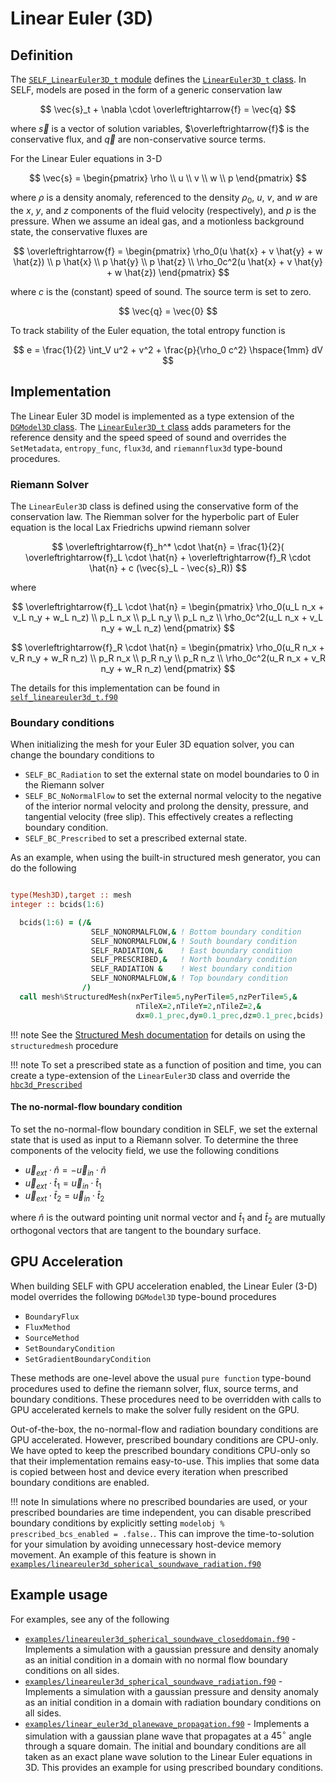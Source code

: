 # Linear Euler (3D)

## Definition
The [`SELF_LinearEuler3D_t` module](../ford/module/self_lineareuler3d_t.html) defines the [`LinearEuler3D_t` class](ford/type/lineareuler3d_t.html). In SELF, models are posed in the form of a generic conservation law

$$
  \vec{s}_t + \nabla \cdot \overleftrightarrow{f} = \vec{q}
$$

where $\vec{s}$ is a vector of solution variables, $\overleftrightarrow{f}$ is the conservative flux, and $\vec{q}$ are non-conservative source terms. 

For the Linear Euler equations in 3-D



$$
    \vec{s} = 
    \begin{pmatrix}
    \rho \\ 
    u \\ 
    v \\ 
    w \\
    p
    \end{pmatrix}
$$

where $\rho$ is a density anomaly, referenced to the density $\rho_0$, $u$, $v$, and $w$ are the $x$, $y$, and $z$ components of the fluid velocity (respectively), and $p$ is the pressure. When we assume an ideal gas, and a motionless background state, the conservative fluxes are

$$
    \overleftrightarrow{f} = 
    \begin{pmatrix}
    \rho_0(u \hat{x} + v \hat{y} + w \hat{z}) \\
    p \hat{x} \\
    p \hat{y} \\
    p \hat{z} \\
    \rho_0c^2(u \hat{x} + v \hat{y} + w \hat{z})
    \end{pmatrix}
$$

where $c$ is the (constant) speed of sound. The source term is set to zero.

$$
    \vec{q} = \vec{0}
$$ 

To track stability of the Euler equation, the total entropy function is

$$
    e = \frac{1}{2} \int_V u^2 + v^2 + \frac{p}{\rho_0 c^2} \hspace{1mm} dV
$$

## Implementation
The Linear Euler 3D model is implemented as a type extension of the [`DGModel3D` class](../ford/type/dgmodel3d_t.html). The [`LinearEuler3D_t` class](../ford/type/lineareuler3d_t.html) adds parameters for the reference density and the speed speed of sound and overrides the `SetMetadata`, `entropy_func`, `flux3d`, and `riemannflux3d` type-bound procedures.

### Riemann Solver
The `LinearEuler3D` class is defined using the conservative form of the conservation law. The Riemman solver for the hyperbolic part of Euler equation is the local Lax Friedrichs upwind riemann solver

$$
    \overleftrightarrow{f}_h^* \cdot \hat{n} = \frac{1}{2}( \overleftrightarrow{f}_L \cdot \hat{n}  + \overleftrightarrow{f}_R \cdot \hat{n}  + c (\vec{s}_L - \vec{s}_R))
$$

where 

$$
    \overleftrightarrow{f}_L \cdot \hat{n} = 
    \begin{pmatrix}
    \rho_0(u_L n_x + v_L n_y + w_L n_z) \\
    p_L n_x \\
    p_L n_y \\
    p_L n_z \\
    \rho_0c^2(u_L n_x + v_L n_y + w_L n_z)
    \end{pmatrix}
$$

$$
    \overleftrightarrow{f}_R \cdot \hat{n} = 
    \begin{pmatrix}
    \rho_0(u_R n_x + v_R n_y + w_R n_z) \\
    p_R n_x \\
    p_R n_y \\
    p_R n_z \\
    \rho_0c^2(u_R n_x + v_R n_y + w_R n_z)
    \end{pmatrix}
$$

The details for this implementation can be found in [`self_lineareuler3d_t.f90`](../ford/sourcefile/self_lineareuler3d_t.f90.html)

### Boundary conditions
When initializing the mesh for your Euler 3D equation solver, you can change the boundary conditions to 

* `SELF_BC_Radiation` to set the external state on model boundaries to 0 in the Riemann solver
* `SELF_BC_NoNormalFlow` to set the external normal velocity to the negative of the interior normal velocity and prolong the density, pressure, and tangential velocity (free slip). This effectively creates a reflecting boundary condition.
* `SELF_BC_Prescribed` to set a prescribed external state.


As an example, when using the built-in structured mesh generator, you can do the following

```fortran

type(Mesh3D),target :: mesh
integer :: bcids(1:6)

  bcids(1:6) = (/&
                  SELF_NONORMALFLOW,& ! Bottom boundary condition
                  SELF_NONORMALFLOW,& ! South boundary condition
                  SELF_RADIATION,&    ! East boundary condition
                  SELF_PRESCRIBED,&   ! North boundary condition
                  SELF_RADIATION &    ! West boundary condition
                  SELF_NONORMALFLOW,& ! Top boundary condition
                /)   
  call mesh%StructuredMesh(nxPerTile=5,nyPerTile=5,nzPerTile=5,&
                            nTileX=2,nTileY=2,nTileZ=2,&
                            dx=0.1_prec,dy=0.1_prec,dz=0.1_prec,bcids)

```

!!! note
    See the [Structured Mesh documentation](../MeshGeneration/StructuredMesh.md) for details on using the `structuredmesh` procedure

!!! note
    To set a prescribed state as a function of position and time, you can create a type-extension of the `LinearEuler3D` class and override the [`hbc3d_Prescribed`](../ford/proc/hbc3d_prescribed_model.html) 

#### The no-normal-flow boundary condition
To set the no-normal-flow boundary condition in SELF, we set the external state that is used as input to a Riemann solver. To determine the three components of the velocity field, we use the following conditions

* $\vec{u}_{ext}\cdot \hat{n} = -\vec{u}_{in}\cdot \hat{n}$ 
* $\vec{u}_{ext}\cdot \hat{t}_1 = \vec{u}_{in}\cdot \hat{t}_1$ 
* $\vec{u}_{ext}\cdot \hat{t}_2 = \vec{u}_{in}\cdot \hat{t}_2$ 

where $\hat{n}$ is the outward pointing unit normal vector and $\hat{t}_1$ and $\hat{t}_2$ are mutually orthogonal vectors that are tangent to the boundary surface.

## GPU Acceleration
When building SELF with GPU acceleration enabled, the Linear Euler (3-D) model overrides the following `DGModel3D` type-bound procedures

* `BoundaryFlux`
* `FluxMethod` 
* `SourceMethod`
* `SetBoundaryCondition`
* `SetGradientBoundaryCondition`

These methods are one-level above the usual `pure function` type-bound procedures used to define the riemann solver, flux, source terms, and boundary conditions. These procedures need to be overridden with calls to GPU accelerated kernels to make the solver fully resident on the GPU. 

Out-of-the-box, the no-normal-flow and radiation boundary conditions are GPU accelerated. However, prescribed boundary conditions are CPU-only. We have opted to keep the prescribed boundary conditions CPU-only so that their implementation remains easy-to-use. This implies that some data is copied between host and device every iteration when prescribed boundary conditions are enabled. 

!!! note
    In simulations where no prescribed boundaries are used, or your prescribed boundaries are time independent, you can disable prescribed boundary conditions by explicitly setting `modelobj % prescribed_bcs_enabled = .false.`. This can improve the time-to-solution for your simulation by avoiding unnecessary host-device memory movement. An example of this feature is shown in [`examples/lineareuler3d_spherical_soundwave_radiation.f90`](https://github.com/FluidNumerics/SELF/blob/main/examples/linear_euler3d_spherical_soundwave_radiation.f90)


## Example usage

For examples, see any of the following

* [`examples/lineareuler3d_spherical_soundwave_closeddomain.f90`](https://github.com/FluidNumerics/SELF/blob/main/examples/linear_euler3d_spherical_soundwave_closeddomain.f90) - Implements a simulation with a gaussian pressure and density anomaly as an initial condition in a domain with no normal flow boundary conditions on all sides.
* [`examples/lineareuler3d_spherical_soundwave_radiation.f90`](https://github.com/FluidNumerics/SELF/blob/main/examples/linear_euler3d_spherical_soundwave_radiation.f90) - Implements a simulation with a gaussian pressure and density anomaly as an initial condition in a domain with radiation boundary conditions on all sides.
* [`examples/linear_euler3d_planewave_propagation.f90`](https://github.com/FluidNumerics/SELF/blob/main/examples/linear_euler3d_planewave_propagation.f90) - Implements a simulation with a gaussian plane wave that propagates at a $45^\circ$ angle through a square domain. The initial and boundary conditions are all taken as an exact plane wave solution to the Linear Euler equations in 3D. This provides an example for using prescribed boundary conditions.

